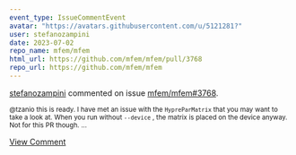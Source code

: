 ```yaml
---
event_type: IssueCommentEvent
avatar: "https://avatars.githubusercontent.com/u/5121281?"
user: stefanozampini
date: 2023-07-02
repo_name: mfem/mfem
html_url: https://github.com/mfem/mfem/pull/3768
repo_url: https://github.com/mfem/mfem
---
```


<a href='https://github.com/stefanozampini' target='_blank'>stefanozampini</a> commented on issue <a href='https://github.com/mfem/mfem/pull/3768' target='_blank'>mfem/mfem#3768</a>.

<small>@tzanio this is ready. I have met an issue with the `HypreParMatrix` that you may want to take a look at. When you run without `--device` , the matrix is placed on the device anyway. Not for this PR though. ...</small>

<a href='https://github.com/mfem/mfem/pull/3768' target='_blank'>View Comment</a>